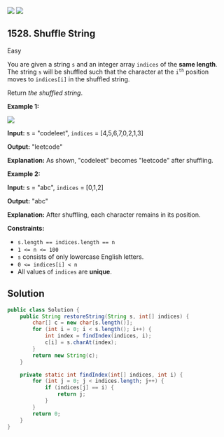 [![](https://img.shields.io/github/stars/javadev/LeetCode-in-Java?label=Stars&style=flat-square)](https://github.com/javadev/LeetCode-in-Java)
[![](https://img.shields.io/github/forks/javadev/LeetCode-in-Java?label=Fork%20me%20on%20GitHub%20&style=flat-square)](https://github.com/javadev/LeetCode-in-Java/fork)

## 1528\. Shuffle String

Easy

You are given a string `s` and an integer array `indices` of the **same length**. The string `s` will be shuffled such that the character at the <code>i<sup>th</sup></code> position moves to `indices[i]` in the shuffled string.

Return _the shuffled string_.

**Example 1:**

![](https://assets.leetcode.com/uploads/2020/07/09/q1.jpg)

**Input:** s = "codeleet", `indices` = [4,5,6,7,0,2,1,3]

**Output:** "leetcode"

**Explanation:** As shown, "codeleet" becomes "leetcode" after shuffling.

**Example 2:**

**Input:** s = "abc", `indices` = [0,1,2]

**Output:** "abc"

**Explanation:** After shuffling, each character remains in its position.

**Constraints:**

*   `s.length == indices.length == n`
*   `1 <= n <= 100`
*   `s` consists of only lowercase English letters.
*   `0 <= indices[i] < n`
*   All values of `indices` are **unique**.

## Solution

```java
public class Solution {
    public String restoreString(String s, int[] indices) {
        char[] c = new char[s.length()];
        for (int i = 0; i < s.length(); i++) {
            int index = findIndex(indices, i);
            c[i] = s.charAt(index);
        }
        return new String(c);
    }

    private static int findIndex(int[] indices, int i) {
        for (int j = 0; j < indices.length; j++) {
            if (indices[j] == i) {
                return j;
            }
        }
        return 0;
    }
}
```